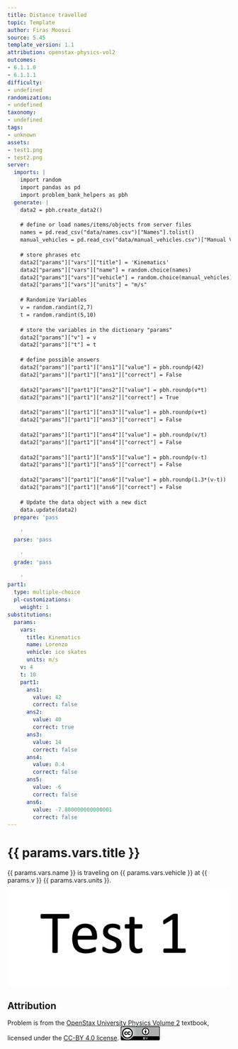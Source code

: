 ```yaml
---
title: Distance travelled
topic: Template
author: Firas Moosvi
source: 5.45
template_version: 1.1
attribution: openstax-physics-vol2
outcomes:
- 6.1.1.0
- 6.1.1.1
difficulty:
- undefined
randomization:
- undefined
taxonomy:
- undefined
tags:
- unknown
assets:
- test1.png
- test2.png
server:
  imports: |
    import random
    import pandas as pd
    import problem_bank_helpers as pbh
  generate: |
    data2 = pbh.create_data2()

    # define or load names/items/objects from server files
    names = pd.read_csv("data/names.csv")["Names"].tolist()
    manual_vehicles = pd.read_csv("data/manual_vehicles.csv")["Manual Vehicles"].tolist()

    # store phrases etc
    data2["params"]["vars"]["title"] = 'Kinematics'
    data2["params"]["vars"]["name"] = random.choice(names)
    data2["params"]["vars"]["vehicle"] = random.choice(manual_vehicles)
    data2["params"]["vars"]["units"] = "m/s"

    # Randomize Variables
    v = random.randint(2,7)
    t = random.randint(5,10)

    # store the variables in the dictionary "params"
    data2["params"]["v"] = v
    data2["params"]["t"] = t

    # define possible answers
    data2["params"]["part1"]["ans1"]["value"] = pbh.roundp(42)
    data2["params"]["part1"]["ans1"]["correct"] = False

    data2["params"]["part1"]["ans2"]["value"] = pbh.roundp(v*t)
    data2["params"]["part1"]["ans2"]["correct"] = True

    data2["params"]["part1"]["ans3"]["value"] = pbh.roundp(v+t)
    data2["params"]["part1"]["ans3"]["correct"] = False

    data2["params"]["part1"]["ans4"]["value"] = pbh.roundp(v/t)
    data2["params"]["part1"]["ans4"]["correct"] = False

    data2["params"]["part1"]["ans5"]["value"] = pbh.roundp(v-t)
    data2["params"]["part1"]["ans5"]["correct"] = False

    data2["params"]["part1"]["ans6"]["value"] = pbh.roundp(1.3*(v-t))
    data2["params"]["part1"]["ans6"]["correct"] = False

    # Update the data object with a new dict
    data.update(data2)
  prepare: 'pass

    '
  parse: 'pass

    '
  grade: 'pass

    '
part1:
  type: multiple-choice
  pl-customizations:
    weight: 1
substitutions:
  params:
    vars:
      title: Kinematics
      name: Lorenzo
      vehicle: ice skates
      units: m/s
    v: 4
    t: 10
    part1:
      ans1:
        value: 42
        correct: false
      ans2:
        value: 40
        correct: true
      ans3:
        value: 14
        correct: false
      ans4:
        value: 0.4
        correct: false
      ans5:
        value: -6
        correct: false
      ans6:
        value: -7.800000000000001
        correct: false
---
```

# {{ params.vars.title }}
{{ params.vars.name }} is traveling on {{ params.vars.vehicle }} at {{ params.v }} {{ params.vars.units }}.

<img src="test1.png">

## Attribution

Problem is from the [OpenStax University Physics Volume 2](https://openstax.org/details/books/university-physics-volume-2) textbook, licensed under the [CC-BY 4.0 license](https://creativecommons.org/licenses/by/4.0/).
![Image representing the Creative Commons 4.0 BY license.](https://raw.githubusercontent.com/firasm/bits/master/by.png)